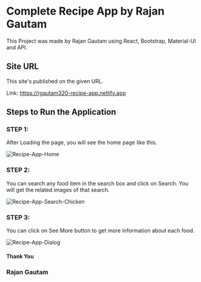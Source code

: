 # Complete Recipe App by Rajan Gautam

This Project was made by Rajan Gautam using React, Bootstrap, Material-UI and API.

## Site URL

This site's published on the given URL.

Link: https://rgautam320-recipe-app.netlify.app

## Steps to Run the Application

### STEP 1:

After Loading the page, you will see the home page like this.

![Recipe-App-Home](https://user-images.githubusercontent.com/71542496/114531881-ed336680-9c69-11eb-9b34-15c18229e0b9.png)

### STEP 2:

You can search any food item in the search box and click on Search. You will get the related images of that search.

![Recipe-App-Search-Chicken](https://user-images.githubusercontent.com/71542496/114532419-73e84380-9c6a-11eb-9ce7-8165a41c3bac.png)

### STEP 3:

You can click on See More button to get more information about each food.

![Recipe-App-Dialog](https://user-images.githubusercontent.com/71542496/114532460-7e0a4200-9c6a-11eb-8b76-f52e34f988dc.png)

#### Thank You

### Rajan Gautam
